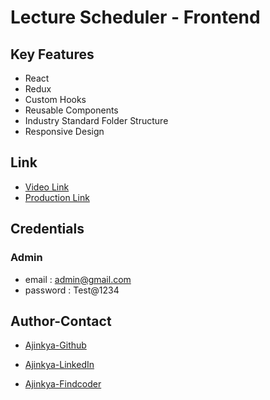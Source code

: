 # Lecture Scheduler - Frontend

## Key Features

- React
- Redux
- Custom Hooks
- Reusable Components
- Industry Standard Folder Structure
- Responsive Design

## Link

- [Video Link](https://drive.google.com/file/d/1EFC4UHTT5jGDn9ZHBzIFhu0DWOiBDObD/view?usp=drive_link)
- [Production Link](https://lectureschedulerweb.netlify.app/)

## Credentials

### Admin

- email : admin@gmail.com
- password : Test@1234

## Author-Contact

- [Ajinkya-Github](https://github.com/AjinkyaVeer007)

- [Ajinkya-LinkedIn](https://www.linkedin.com/in/ajinkya-veer-0ba100238/)

- [Ajinkya-Findcoder](https://www.findcoder.io/u/ajinkya_veer)
